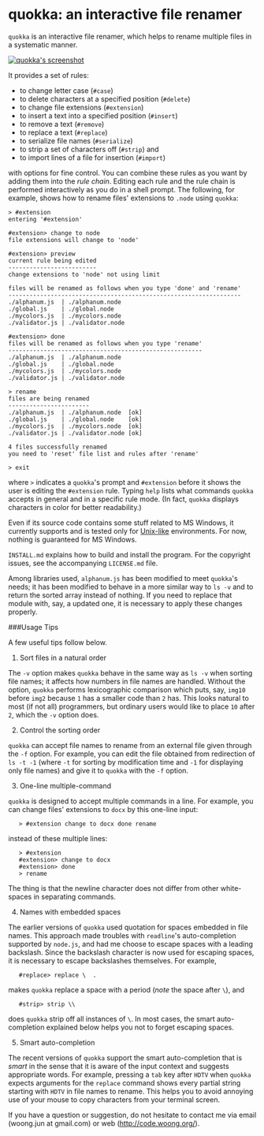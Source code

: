 quokka: an interactive file renamer
===================================

`quokka` is an interactive file renamer, which helps to rename multiple files
in a systematic manner.

  <div class="center">
    <a href="http://code.woong.org/img/quokka-sc.png">
      <img src="http://code.woong.org/img/quokka-sc.png"
        alt="quokka's screenshot"
        style="display:block; margin-left:auto; margin-right:auto" />
    </a>
  </div>

It provides a set of rules:

- to change letter case (`#case`)
- to delete characters at a specified position (`#delete`)
- to change file extensions (`#extension`)
- to insert a text into a specified position (`#insert`)
- to remove a text (`#remove`)
- to replace a text (`#replace`)
- to serialize file names (`#serialize`)
- to strip a set of characters off (`#strip`) and
- to import lines of a file for insertion (`#import`)

with options for fine control. You can combine these rules as you want by
adding them into the _rule chain_. Editing each rule and the rule chain is
performed interactively as you do in a shell prompt. The following, for
example, shows how to rename files' extensions to `.node` using `quokka`:

    > #extension
    entering '#extension'

    #extension> change to node
    file extensions will change to 'node'

    #extension> preview
    current rule being edited
    -------------------------
    change extensions to 'node' not using limit

    files will be renamed as follows when you type 'done' and 'rename'
    ------------------------------------------------------------------
    ./alphanum.js  | ./alphanum.node
    ./global.js    | ./global.node
    ./mycolors.js  | ./mycolors.node
    ./validator.js | ./validator.node

    #extension> done
    files will be renamed as follows when you type 'rename'
    -------------------------------------------------------
    ./alphanum.js  | ./alphanum.node
    ./global.js    | ./global.node
    ./mycolors.js  | ./mycolors.node
    ./validator.js | ./validator.node

    > rename
    files are being renamed
    -----------------------
    ./alphanum.js  | ./alphanum.node  [ok]
    ./global.js    | ./global.node    [ok]
    ./mycolors.js  | ./mycolors.node  [ok]
    ./validator.js | ./validator.node [ok]

    4 files successfully renamed
    you need to 'reset' file list and rules after 'rename'

    > exit

where `>` indicates a `quokka`'s prompt and `#extension` before it shows the
user is editing the `#extension` rule. Typing `help` lists what commands
`quokka` accepts in general and in a specific rule mode. (In fact, `quokka`
displays characters in color for better readability.)

Even if its source code contains some stuff related to MS Windows, it currently
supports and is tested only for
[Unix-like](http://en.wikipedia.org/wiki/Unix-like) environments. For now,
nothing is guaranteed for MS Windows.

`INSTALL.md` explains how to build and install the program. For the copyright
issues, see the accompanying `LICENSE.md` file.

Among libraries used, `alphanum.js` has been modified to meet `quokka`'s needs;
it has been modified to behave in a more similar way to `ls -v` and to return
the sorted array instead of nothing. If you need to replace that module with,
say, a updated one, it is necessary to apply these changes properly.

###Usage Tips

A few useful tips follow below.

1. Sort files in a natural order

  The `-v` option makes `quokka` behave in the same way as `ls -v` when
  sorting file names; it affects how numbers in file names are handled. Without
  the option, `quokka` performs lexicographic comparison which puts, say,
  `img10` before `img2` because `1` has a smaller code than `2` has. This looks
  natural to most (if not all) programmers, but ordinary users would like to
  place `10` after `2`, which the `-v` option does.

2. Control the sorting order

  `quokka` can accept file names to rename from an external file given through
  the `-f` option. For example, you can edit the file obtained from redirection
  of `ls -t -1` (where `-t` for sorting by modification time and `-1` for
  displaying only file names) and give it to `quokka` with the `-f` option.

3. One-line multiple-command

  `quokka` is designed to accept multiple commands in a line. For example, you
  can change files' extensions to `docx` by this one-line input:

       > #extension change to docx done rename

  instead of these multiple lines:

       > #extension
       #extension> change to docx
       #extension> done
       > rename

  The thing is that the newline character does not differ from other
  white-spaces in separating commands.

4. Names with embedded spaces

  The earlier versions of `quokka` used quotation for spaces embedded in file
  names. This approach made troubles with `readline`'s auto-completion
  supported by `node.js`, and had me choose to escape spaces with a leading
  backslash. Since the backslash character is now used for escaping spaces, it
  is necessary to escape backslashes themselves. For example,

       #replace> replace \  .

  makes `quokka` replace a space with a period (_note_ the space after `\`),
  and

       #strip> strip \\

  does `quokka` strip off all instances of `\`. In most cases, the smart
  auto-completion explained below helps you not to forget escaping spaces.

5. Smart auto-completion

  The recent versions of `quokka` support the smart auto-completion that is
  _smart_ in the sense that it is aware of the input context and suggests
  appropriate words. For example, pressing a `tab` key after `HDTV` when
  `quokka` expects arguments for the `replace` command shows every partial
  string starting with `HDTV` in file names to rename. This helps you to
  avoid annoying use of your mouse to copy characters from your terminal
  screen.

If you have a question or suggestion, do not hesitate to contact me via email
(woong.jun at gmail.com) or web (http://code.woong.org/).
